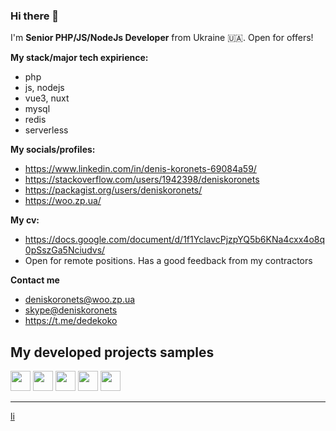 ### Hi there 👋

I'm **Senior PHP/JS/NodeJs Developer** from Ukraine 🇺🇦. Open for offers! 

**My stack/major tech expirience:**
- php
- js, nodejs
- vue3, nuxt
- mysql
- redis
- serverless

**My socials/profiles:**
- https://www.linkedin.com/in/denis-koronets-69084a59/
- https://stackoverflow.com/users/1942398/deniskoronets
- https://packagist.org/users/deniskoronets/
- https://woo.zp.ua/

**My cv:**
- https://docs.google.com/document/d/1f1YclavcPjzpYQ5b6KNa4cxx4o8q0pSszGa5Nciudvs/
- Open for remote positions. Has a good feedback from my contractors 

**Contact me**
- deniskoronets@woo.zp.ua
- <a href="skype:deniskoronets?chat">skype@deniskoronets</a>
- https://t.me/dedekoko


## My developed projects samples
<a href="https://mobicard.com.ua/"><img src="https://mobicard.com.ua/favicon.svg" width="32"></a> 
<a href="https://busyb.com.ua/"><img src="https://busyb.com.ua/favicon.svg" width="32"></a>
<a href="https://woo.zp.ua/"><img src="https://woo.zp.ua/wp-content/uploads/2024/02/cropped-Woo-192x192.png" width="32"></a>
<a href="https://pc-info.com.ua/"><img src="https://pc-info.com.ua/favicon.svg" width="32"></a>
<a href="https://linktrust.pro/"><img src="https://linktrust.pro/linktrust.svg" width="32"></a>

<hr>
<a href="https://docs.google.com/spreadsheets/d/e/2PACX-1vRj70fXWkc3VsqeQkFWNzaiNixGXF1qfcskjYhHvJ9Au_egitTGcStJj-3PTG-Y5iXUDOKM-fquEuXM/pubhtml">li</a>
